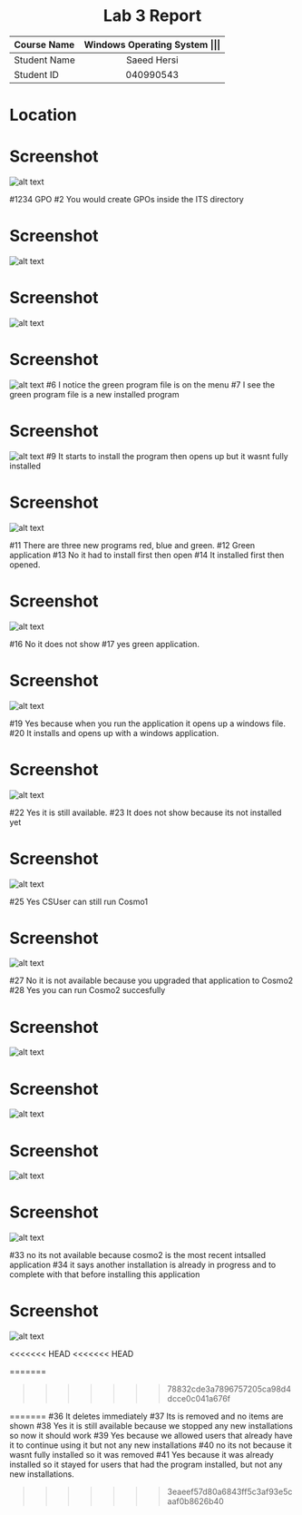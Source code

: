 <center> <h1> Lab 3 Report</h1> </center>

| **Course Name**  | **Windows Operating System \|\|\|**| 
|:-------------| :-----------------------------:|
|Student Name  | Saeed Hersi                    |
|Student ID    | 040990543                    |


# Location 
# Screenshot 
![alt text](my_images/hers0080%20Lab03/Lab03-00.png)

#1234
GPO
#2
You would create GPOs inside the ITS directory

# Screenshot 
![alt text](my_images/hers0080%20Lab03/Screenshot%20(8).png)

# Screenshot 
![alt text](my_images/hers0080%20Lab03/Screenshot%20(9).png)

# Screenshot
![alt text](my_images/hers0080%20Lab03/Screenshot%20(10).png)
#6
I notice the green program file is on the menu
#7
I see the green program file is a new installed program

# Screenshot
![alt text](my_images/hers0080%20Lab03/Screenshot%20(11).png)
#9
It starts to install the program then opens up but it wasnt fully installed

# Screenshot
![alt text](my_images/hers0080%20Lab03/Screenshot%20(12).png)

#11
There are three new programs red, blue and green.
#12
Green application
#13
No it had to install first then open
#14
It installed first then opened.

# Screenshot
![alt text](my_images/hers0080%20Lab03/Screenshot%20(13).png)

#16
No it does not show
#17
yes green application.

# Screenshot
![alt text](my_images/hers0080%20Lab03/Screenshot%20(14).png)

#19
Yes because when you run the application it opens up a windows file.
#20
It installs and opens up with a windows application.

# Screenshot
![alt text](my_images/hers0080%20Lab03/Screenshot%20(15).png)

#22
Yes it is still available.
#23
It does not show because its not installed yet

# Screenshot
![alt text](my_images/hers0080%20Lab03/Screenshot%20(16).png)

#25
Yes CSUser can still run Cosmo1

# Screenshot
![alt text](my_images/hers0080%20Lab03/Screenshot%20(17).png)

#27
No it is not available because you upgraded that application to Cosmo2
#28
Yes you can run Cosmo2 succesfully


# Screenshot
![alt text](my_images/hers0080%20Lab03/Screenshot%20(18).png)

# Screenshot
![alt text](my_images/hers0080%20Lab03/Screenshot%20(19).png)

# Screenshot
![alt text](my_images/hers0080%20Lab03/Screenshot%20(20).png)

# Screenshot
![alt text](my_images/hers0080%20Lab03/Screenshot%20(21).png)

#33
no its not available because cosmo2 is the most recent intsalled application
#34
it says another installation is already in progress and to complete with that before installing this application


# Screenshot
![alt text](my_images/hers0080%20Lab03/Screenshot%20(22).png)

<<<<<<< HEAD
<<<<<<< HEAD

=======
>>>>>>> 78832cde3a7896757205ca98d4dcce0c041a676f

=======
#36
It deletes immediately 
#37
Its is removed and no items are shown
#38
Yes it is still available because we stopped any new installations so now it should work
#39
Yes because we allowed users that already have it to continue using it but not any new installations
#40
no its not because it wasnt fully installed so it was removed
#41
Yes because it was already installed so it stayed for users that had the program installed, but not any new installations.
>>>>>>> 3eaeef57d80a6843ff5c3af93e5caaf0b8626b40

